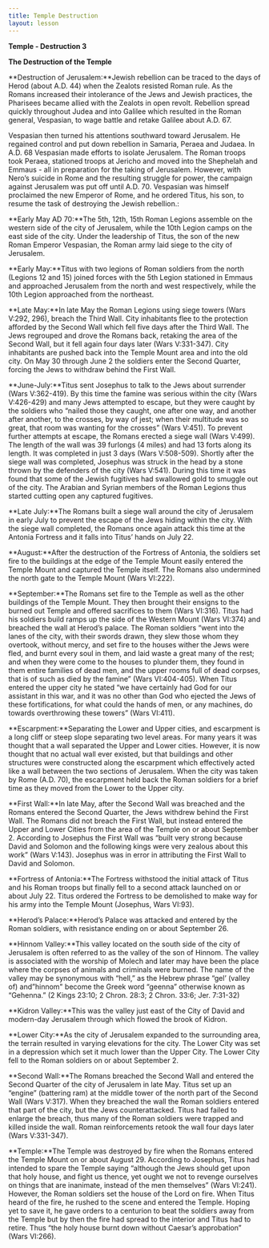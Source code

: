 ```yaml
---
title: Temple Destruction
layout: lesson
---
```



**Temple - Destruction 3**

**The Destruction of the Temple**

**Destruction of Jerusalem:**Jewish rebellion can be traced to the days
of Herod (about A.D. 44) when the Zealots resisted Roman rule. As the
Romans increased their intolerance of the Jews and Jewish practices, the
Pharisees became allied with the Zealots in open revolt. Rebellion
spread quickly throughout Judea and into Galilee which resulted in the
Roman general, Vespasian, to wage battle and retake Galilee about A.D.
67.

Vespasian then turned his attentions southward toward Jerusalem. He
regained control and put down rebellion in Samaria, Peraea and Judaea.
In A.D. 68 Vespasian made efforts to isolate Jerusalem. The Roman troops
took Peraea, stationed troops at Jericho and moved into the Shephelah
and Emmaus - all in preparation for the taking of Jerusalem. However,
with Nero’s suicide in Rome and the resulting struggle for power, the
campaign against Jerusalem was put off until A.D. 70. Vespasian was
himself proclaimed the new Emperor of Rome, and he ordered Titus, his
son, to resume the task of destroying the Jewish rebellion.:

**Early May AD 70:**The 5th, 12th, 15th Roman Legions assemble on the
western side of the city of Jerusalem, while the 10th Legion camps on
the east side of the city. Under the leadership of Titus, the son of the
new Roman Emperor Vespasian, the Roman army laid siege to the city of
Jerusalem.

**Early May:**Titus with two legions of Roman soldiers from the north
(Legions 12 and 15) joined forces with the 5th Legion stationed in
Emmaus and approached Jerusalem from the north and west respectively,
while the 10th Legion approached from the northeast.

**Late May:**In late May the Roman Legions using siege towers (Wars
V:292, 296), breach the Third Wall. City inhabitants flee to the
protection afforded by the Second Wall which fell five days after the
Third Wall. The Jews regrouped and drove the Romans back, retaking the
area of the Second Wall, but it fell again four days later (Wars
V:331-347). City inhabitants are pushed back into the Temple Mount area
and into the old city. On May 30 through June 2 the soldiers enter the
Second Quarter, forcing the Jews to withdraw behind the First Wall.

**June-July:**Titus sent Josephus to talk to the Jews about surrender
(Wars V:362-419). By this time the famine was serious within the city
(Wars V:426-429) and many Jews attempted to escape, but they were caught
by the soldiers who “nailed those they caught, one after one way, and
another after another, to the crosses, by way of jest; when their
multitude was so great, that room was wanting for the crosses” (Wars
V:451). To prevent further attempts at escape, the Romans erected a
siege wall (Wars V:499). The length of the wall was 39 furlongs (4
miles) and had 13 forts along its length. It was completed in just 3
days (Wars V:508-509). Shortly after the siege wall was completed,
Josephus was struck in the head by a stone thrown by the defenders of
the city (Wars V:541). During this time it was found that some of the
Jewish fugitives had swallowed gold to smuggle out of the city. The
Arabian and Syrian members of the Roman Legions thus started cutting
open any captured fugitives.

**Late July:**The Romans built a siege wall around the city of Jerusalem
in early July to prevent the escape of the Jews hiding within the city.
With the siege wall completed, the Romans once again attack this time at
the Antonia Fortress and it falls into Titus’ hands on July 22.

**August:**After the destruction of the Fortress of Antonia, the
soldiers set fire to the buildings at the edge of the Temple Mount
easily entered the Temple Mount and captured the Temple itself. The
Romans also undermined the north gate to the Temple Mount (Wars VI:222).

**September:**The Romans set fire to the Temple as well as the other
buildings of the Temple Mount. They then brought their ensigns to the
burned out Temple and offered sacrifices to them (Wars VI:316). Titus
had his soldiers build ramps up the side of the Western Mount (Wars
VI:374) and breached the wall at Herod’s palace. The Roman soldiers
“went into the lanes of the city, with their swords drawn, they slew
those whom they overtook, without mercy, and set fire to the houses
wither the Jews were fled, and burnt every soul in them, and laid waste
a great many of the rest; and when they were come to the houses to
plunder them, they found in them entire families of dead men, and the
upper rooms full of dead corpses, that is of such as died by the famine”
(Wars VI:404-405). When Titus entered the upper city he stated “we have
certainly had God for our assistant in this war, and it was no other
than God who ejected the Jews of these fortifications, for what could
the hands of men, or any machines, do towards overthrowing these towers”
(Wars VI:411).

**Escarpment:**Separating the Lower and Upper cities, and escarpment is
a long cliff or steep slope separating two level areas. For many years
it was thought that a wall separated the Upper and Lower cities.
However, it is now thought that no actual wall ever existed, but that
buildings and other structures were constructed along the escarpment
which effectively acted like a wall between the two sections of
Jerusalem. When the city was taken by Rome (A.D. 70), the escarpment
held back the Roman soldiers for a brief time as they moved from the
Lower to the Upper city.

**First Wall:**In late May, after the Second Wall was breached and the
Romans entered the Second Quarter, the Jews withdrew behind the First
Wall. The Romans did not breach the First Wall, but instead entered the
Upper and Lower Cities from the area of the Temple on or about September
2. According to Josephus the First Wall was “built very strong because
David and Solomon and the following kings were very zealous about this
work” (Wars V:143). Josephus was in error in attributing the First Wall
to David and Solomon.

**Fortress of Antonia:**The Fortress withstood the initial attack of
Titus and his Roman troops but finally fell to a second attack launched
on or about July 22. Titus ordered the Fortress to be demolished to make
way for his army into the Temple Mount (Josephus, Wars VI:93).

**Herod’s Palace:**Herod’s Palace was attacked and entered by the Roman
soldiers, with resistance ending on or about September 26.

**Hinnom Valley:**This valley located on the south side of the city of
Jerusalem is often referred to as the valley of the son of Hinnom. The
valley is associated with the worship of Molech and later may have been
the place where the corpses of animals and criminals were burned. The
name of the valley may be synonymous with “hell,” as the Hebrew phrase
“gel’ (valley of) and”hinnom" become the Greek word “geenna” otherwise
known as “Gehenna.” (2 Kings 23:10; 2 Chron. 28:3; 2 Chron. 33:6; Jer.
7:31-32)

**Kidron Valley:**This was the valley just east of the City of David and
modern-day Jerusalem through which flowed the brook of Kidron.

**Lower City:**As the city of Jerusalem expanded to the surrounding
area, the terrain resulted in varying elevations for the city. The Lower
City was set in a depression which set it much lower than the Upper
City. The Lower City fell to the Roman soldiers on or about September 2.

**Second Wall:**The Romans breached the Second Wall and entered the
Second Quarter of the city of Jerusalem in late May. Titus set up an
“engine” (battering ram) at the middle tower of the north part of the
Second Wall (Wars V:317). When they breached the wall the Roman soldiers
entered that part of the city, but the Jews counterattacked. Titus had
failed to enlarge the breach, thus many of the Roman soldiers were
trapped and killed inside the wall. Roman reinforcements retook the wall
four days later (Wars V:331-347).

**Temple:**The Temple was destroyed by fire when the Romans entered the
Temple Mount on or about August 29. According to Josephus, Titus had
intended to spare the Temple saying “although the Jews should get upon
that holy house, and fight us thence, yet ought we not to revenge
ourselves on things that are inanimate, instead of the men themselves”
(Wars VI:241). However, the Roman soldiers set the house of the Lord on
fire. When Titus heard of the fire, he rushed to the scene and entered
the Temple. Hoping yet to save it, he gave orders to a centurion to beat
the soldiers away from the Temple but by then the fire had spread to the
interior and Titus had to retire. Thus “the holy house burnt down
without Caesar’s approbation” (Wars VI:266).

